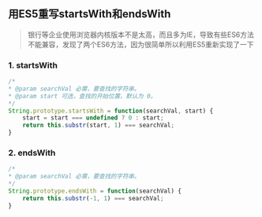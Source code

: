 ## 用ES5重写startsWith和endsWith
> 银行等企业使用浏览器内核版本不是太高，而且多为IE，导致有些ES6方法不能兼容，发现了两个ES6方法，因为很简单所以利用ES5重新实现了一下

###  1. startsWith
```javascript
/*
* @param searchVal 必需，要查找的字符串。
* @param start 可选，查找的开始位置，默认为 0。
*/
String.prototype.startsWith = function(searchVal, start) {
	start = start === undefined ? 0 : start;
	return this.substr(start, 1) === searchVal;
}
```
### 2. endsWith
```javascript
/*
* @param searchVal 必需，要查找的字符串。
*/
String.prototype.endsWith = function(searchVal) {
	return this.substr(-1, 1) === searchVal;
}
```

